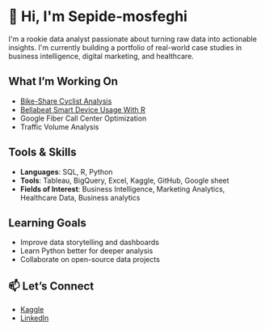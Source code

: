 # 👋 Hi, I'm Sepide-mosfeghi

I'm a rookie data analyst passionate about turning raw data into actionable insights. I'm currently building a portfolio of real-world case studies in business intelligence, digital marketing, and healthcare.

## What I’m Working On
- [Bike-Share Cyclist Analysis](https://github.com/sepide-m/bike_share_project.git)
- [Bellabeat Smart Device Usage With R](https://github.com/sepide-m/bellabeat-with-R.git)
- Google Fiber Call Center Optimization
- Traffic Volume Analysis

## Tools & Skills
- **Languages**: SQL, R, Python
- **Tools**: Tableau, BigQuery, Excel, Kaggle, GitHub, Google sheet
- **Fields of Interest**: Business Intelligence, Marketing Analytics, Healthcare Data, Business analytics

## Learning Goals
- Improve data storytelling and dashboards
- Learn Python better for deeper analysis
- Collaborate on open-source data projects

## 📫 Let’s Connect
- [Kaggle](https://www.kaggle.com/sepidehmoshfeghi)
- [LinkedIn](www.linkedin.com/in/sepide-moshfeghi)

